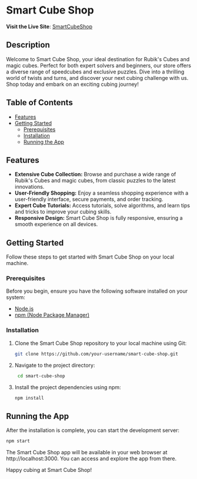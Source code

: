 # Smart Cube Shop

**Visit the Live Site**: [SmartCubeShop](https://abramovichanna.github.io/Smart-Cube-Shop/)

## Description

Welcome to Smart Cube Shop, your ideal destination for Rubik's Cubes and magic cubes. Perfect for both expert solvers and beginners, our store offers a diverse range of speedcubes and exclusive puzzles. Dive into a thrilling world of twists and turns, and discover your next cubing challenge with us. Shop today and embark on an exciting cubing journey!

## Table of Contents

- [Features](#features)
- [Getting Started](#getting-started)
  - [Prerequisites](#prerequisites)
  - [Installation](#installation)
  - [Running the App](#running-the-app)

## Features

- **Extensive Cube Collection:** Browse and purchase a wide range of Rubik's Cubes and magic cubes, from classic puzzles to the latest innovations.
- **User-Friendly Shopping:** Enjoy a seamless shopping experience with a user-friendly interface, secure payments, and order tracking.
- **Expert Cube Tutorials:** Access tutorials, solve algorithms, and learn tips and tricks to improve your cubing skills.
- **Responsive Design:** Smart Cube Shop is fully responsive, ensuring a smooth experience on all devices.

## Getting Started

Follow these steps to get started with Smart Cube Shop on your local machine.

### Prerequisites

Before you begin, ensure you have the following software installed on your system:

- [Node.js](https://nodejs.org/)
- [npm (Node Package Manager)](https://www.npmjs.com/)

### Installation

1. Clone the Smart Cube Shop repository to your local machine using Git:
   ```bash
   git clone https://github.com/your-username/smart-cube-shop.git
   ```
   
2. Navigate to the project directory:
   ```bash
    cd smart-cube-shop
   ```

4. Install the project dependencies using npm:
   ```bash
   npm install
   ```
   
## Running the App
  After the installation is complete, you can start the development server:
   ```bash
   npm start
   ```
The Smart Cube Shop app will be available in your web browser at http://localhost:3000. You can access and explore the app from there.

Happy cubing at Smart Cube Shop!
